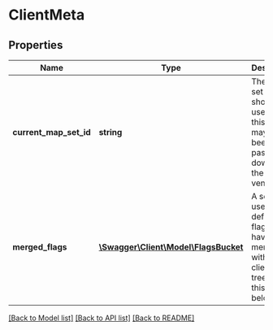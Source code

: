 # ClientMeta

## Properties
Name | Type | Description | Notes
------------ | ------------- | ------------- | -------------
**current_map_set_id** | **string** | The map set that should be used by this client, it may have been passed down from the parent vendor. | 
**merged_flags** | [**\Swagger\Client\Model\FlagsBucket**](FlagsBucket.md) | A set of user defined flags that have been merged with the client group tree that this client belongs to. | 

[[Back to Model list]](../README.md#documentation-for-models) [[Back to API list]](../README.md#documentation-for-api-endpoints) [[Back to README]](../README.md)


